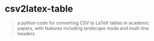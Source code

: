 # csv2latex-table
> a python code for converting CSV to LaTeX tables in academic papers, with features including landscape mode and multi-line headers
